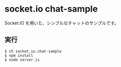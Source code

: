 # socket.io chat-sample

Socket.IO を用いた、シンプルなチャットのサンプルです。

## 実行

```
$ ch socket.io.chat-sample
$ npm install
$ node server.js
```
